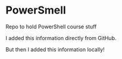 # PowerSmell
Repo to hold PowerShell course stuff

I added this information directly from GitHub.

But then I added this information locally! 
